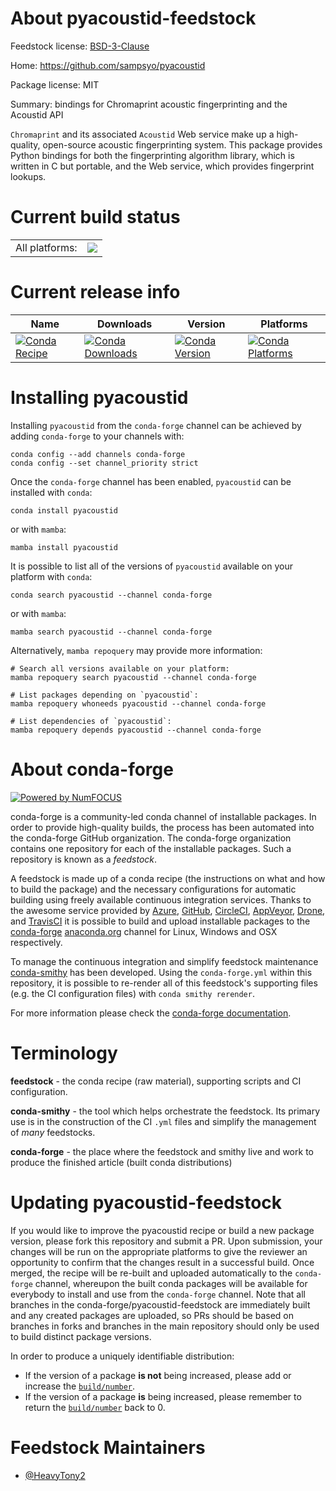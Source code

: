 About pyacoustid-feedstock
==========================

Feedstock license: [BSD-3-Clause](https://github.com/conda-forge/pyacoustid-feedstock/blob/main/LICENSE.txt)

Home: https://github.com/sampsyo/pyacoustid

Package license: MIT

Summary: bindings for Chromaprint acoustic fingerprinting and the Acoustid API

`Chromaprint` and its associated `Acoustid` Web service make up a high-quality, open-source acoustic fingerprinting system. This package provides Python bindings for both the fingerprinting algorithm library, which is written in C but portable, and the Web service, which provides fingerprint lookups.


Current build status
====================


<table><tr><td>All platforms:</td>
    <td>
      <a href="https://dev.azure.com/conda-forge/feedstock-builds/_build/latest?definitionId=18168&branchName=main">
        <img src="https://dev.azure.com/conda-forge/feedstock-builds/_apis/build/status/pyacoustid-feedstock?branchName=main">
      </a>
    </td>
  </tr>
</table>

Current release info
====================

| Name | Downloads | Version | Platforms |
| --- | --- | --- | --- |
| [![Conda Recipe](https://img.shields.io/badge/recipe-pyacoustid-green.svg)](https://anaconda.org/conda-forge/pyacoustid) | [![Conda Downloads](https://img.shields.io/conda/dn/conda-forge/pyacoustid.svg)](https://anaconda.org/conda-forge/pyacoustid) | [![Conda Version](https://img.shields.io/conda/vn/conda-forge/pyacoustid.svg)](https://anaconda.org/conda-forge/pyacoustid) | [![Conda Platforms](https://img.shields.io/conda/pn/conda-forge/pyacoustid.svg)](https://anaconda.org/conda-forge/pyacoustid) |

Installing pyacoustid
=====================

Installing `pyacoustid` from the `conda-forge` channel can be achieved by adding `conda-forge` to your channels with:

```
conda config --add channels conda-forge
conda config --set channel_priority strict
```

Once the `conda-forge` channel has been enabled, `pyacoustid` can be installed with `conda`:

```
conda install pyacoustid
```

or with `mamba`:

```
mamba install pyacoustid
```

It is possible to list all of the versions of `pyacoustid` available on your platform with `conda`:

```
conda search pyacoustid --channel conda-forge
```

or with `mamba`:

```
mamba search pyacoustid --channel conda-forge
```

Alternatively, `mamba repoquery` may provide more information:

```
# Search all versions available on your platform:
mamba repoquery search pyacoustid --channel conda-forge

# List packages depending on `pyacoustid`:
mamba repoquery whoneeds pyacoustid --channel conda-forge

# List dependencies of `pyacoustid`:
mamba repoquery depends pyacoustid --channel conda-forge
```


About conda-forge
=================

[![Powered by
NumFOCUS](https://img.shields.io/badge/powered%20by-NumFOCUS-orange.svg?style=flat&colorA=E1523D&colorB=007D8A)](https://numfocus.org)

conda-forge is a community-led conda channel of installable packages.
In order to provide high-quality builds, the process has been automated into the
conda-forge GitHub organization. The conda-forge organization contains one repository
for each of the installable packages. Such a repository is known as a *feedstock*.

A feedstock is made up of a conda recipe (the instructions on what and how to build
the package) and the necessary configurations for automatic building using freely
available continuous integration services. Thanks to the awesome service provided by
[Azure](https://azure.microsoft.com/en-us/services/devops/), [GitHub](https://github.com/),
[CircleCI](https://circleci.com/), [AppVeyor](https://www.appveyor.com/),
[Drone](https://cloud.drone.io/welcome), and [TravisCI](https://travis-ci.com/)
it is possible to build and upload installable packages to the
[conda-forge](https://anaconda.org/conda-forge) [anaconda.org](https://anaconda.org/)
channel for Linux, Windows and OSX respectively.

To manage the continuous integration and simplify feedstock maintenance
[conda-smithy](https://github.com/conda-forge/conda-smithy) has been developed.
Using the ``conda-forge.yml`` within this repository, it is possible to re-render all of
this feedstock's supporting files (e.g. the CI configuration files) with ``conda smithy rerender``.

For more information please check the [conda-forge documentation](https://conda-forge.org/docs/).

Terminology
===========

**feedstock** - the conda recipe (raw material), supporting scripts and CI configuration.

**conda-smithy** - the tool which helps orchestrate the feedstock.
                   Its primary use is in the construction of the CI ``.yml`` files
                   and simplify the management of *many* feedstocks.

**conda-forge** - the place where the feedstock and smithy live and work to
                  produce the finished article (built conda distributions)


Updating pyacoustid-feedstock
=============================

If you would like to improve the pyacoustid recipe or build a new
package version, please fork this repository and submit a PR. Upon submission,
your changes will be run on the appropriate platforms to give the reviewer an
opportunity to confirm that the changes result in a successful build. Once
merged, the recipe will be re-built and uploaded automatically to the
`conda-forge` channel, whereupon the built conda packages will be available for
everybody to install and use from the `conda-forge` channel.
Note that all branches in the conda-forge/pyacoustid-feedstock are
immediately built and any created packages are uploaded, so PRs should be based
on branches in forks and branches in the main repository should only be used to
build distinct package versions.

In order to produce a uniquely identifiable distribution:
 * If the version of a package **is not** being increased, please add or increase
   the [``build/number``](https://docs.conda.io/projects/conda-build/en/latest/resources/define-metadata.html#build-number-and-string).
 * If the version of a package **is** being increased, please remember to return
   the [``build/number``](https://docs.conda.io/projects/conda-build/en/latest/resources/define-metadata.html#build-number-and-string)
   back to 0.

Feedstock Maintainers
=====================

* [@HeavyTony2](https://github.com/HeavyTony2/)

